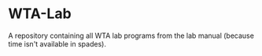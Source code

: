# WTA-Lab
A repository containing all WTA lab programs from the lab manual (because time isn't available in spades).
